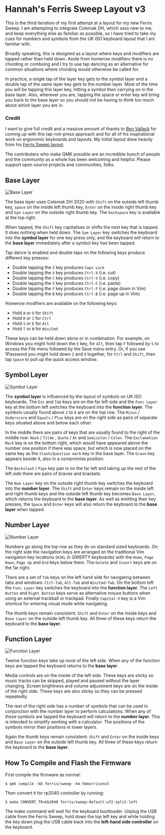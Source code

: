 # Hannah's Ferris Sweep Layout v3

This is the third iteration of my  first attempt at a layout for my new Ferris
Sweep. I am attempting to integrate Colemak DH, which ssss new to me, and keep
everything else as familiar as possible, so I have tried to take my cues for
numbers and symbols from the UK ISO keyboard layout that I am familiar with.

Broadly speaking, this is designed as a layout where keys and modifiers are
tapped rather than held down. Aside from homerow modifiers there is no chording
or comboing and I try to use tap dancing as an alternative for common situations
where chording would otherwise be called for.

In practice, a single tap of the layer key gets to the symbol layer and a double
tap of the same layer key gets to the number layer. Most of the time you will be
tapping this layer key, hitting a symbol then carrying on in the base layer.
Also, wherever you are, tapping the space or enter key will bring you back to
the base layer so you should not be having to think too much about which layer
you are in.

### Credit

I want to give full credit and a massive amount of thanks to [Ben
Vallack](https://www.youtube.com/benvallack) for coming up with this
tap-not-press approach and for all of his inspirational work on ergonomic
keyboards and layouts. My initial layout drew heavily from his [Ferris Sweep
layout](https://github.com/benvallack/34-QMK-Ferris-Sweep).

The contributers who make QMK possible are an incredible bunch of people and the
community as a whole has been welcoming and helpful. Please support open source
projects and communities, folks.

 ## Base Layer

![Base Layer](https://i.imgur.com/vcj6LgG.png)

The base layer uses Colemak DH 2020 with `Shift` on the outside left thumb key,
`space` on the inside left thumb key, `Enter` on the inside right thumb key and
`Sym Layer` on the outside right thumb key. The `backspace` key is available at
the top right.

When tapped, the `Shift` key capitalises or shifts the next key that is tapped.
It does nothing when held down. The `Sym Layer` key switches the keyboard into
the **symbol layer** for one key press only, and the keyboard will return to the
**base layer** immediately after a symbol key has been tapped.

Tap dance is enabled and double taps on the following keys produce different key
presses:

* Double tapping the `Z` key produces `Caps Lock`
* Double tapping the `X` key produces `Ctrl-X` (i.e. cut)
* Double tapping the `C` key produces `Ctrl-V` (i.e. copy)
* Double tapping the `V` key produces `Ctrl-C` (i.e. paste)
* Double tapping the `F` key produces `Ctrl-F` (i.e. page down in Vim)
* Double tapping the `B` key produces `Ctrl-B` (i.e. page up in Vim)

Homerow modifiers are available on the following keys:

* Hold `A` or `O` for `Shift`
* Hold `R` or `I` for `Ctrl`
* Hold `S` or `E` for `Alt`
* Hold `T` or `N` for `Win/Cmd`

These keys can be held down alone or in combination. For example, on Windows you
might hold down the `E` key, for `Alt`, then tap `F` followed by `S` to access
the File menu followed by the Save menu entry. Or, if you use 1Password you
might hold down `I` and `O` together, for `Ctrl` and `Shift`, then tap `Space`
to pull up the quick access window.

 ## Symbol Layer

![Symbol Layer](https://i.imgur.com/xQuMMJ9.png)

The **symbol layer** is influenced by the layout of symbols on UK ISO keyboards.
The `Esc` and `Tab` keys are on the far left side and the `Func Layer` key at
the bottom left switches the keyboard into the **function layer**. The symbols
usually found above `2` to `8` are on the top row. The `Minus` / `Underscore`
and `Equals` / `Plus` keys are on the right side as pairs of separate keys
situated above and below each other.

In the middle there are pairs of keys that are usually found to the right of the
middle row: `Hash` / `Tilde` , `Quote` / `At`  and `Semicolon` / `Colon`. The
`Exclamation Mark` key is on the bottom right, which would have appeared above
the number one position if there was space, but which is now placed on the same
key as the `Slash/Question mark` key in the base layer. The `Grave` key appears
beside it, also in a compromise position.

The `Backslash` / `Pipe` key pair is on the far left and taking up the rest of
the left side there are pairs of braces and brackets.

The `Num Layer` key on the outside right thumb key switches the keyboard into
the **number layer**. The `Shift` and `Enter` keys remain on the inside left and
right thumb keys and the outside left thumb key becomes `Base Layer`, which
returns the keyboard to the **base layer**. As well as emitting their key
presses, the `Space` and `Enter` keys will also return the keyboard to the
**base layer** when tapped.

## Number Layer

![Number Layer](https://i.imgur.com/uP7fdmD.png)

Numbers go along the top row as they do on standard sized keyboards. On the
right side the navigation keys are arranged on the traditional Vim navigation
key locations (`HJKL` in QWERTY keyboards) with the `Home`, `Page Down`, `Page
Up` and `End` keys below them. The `Delete` and `Insert` keys are on the far
right.


There are a set of `Tab` keys on the left hand side for navigating between tabs
and windows: `Ctrl-Tab`, `Alt-Tab` and `Win/Cmd-Tab`. On the bottom left the
`Func Layer` key switches the keyboard into the **function layer**. The `Left
Button` and `Right Button` keys serve as alternative mouse buttons when using an
external trackball or trackpad. Finally `Capital-V` key is a Vim shortcut for
entering visual mode while navigating.

The thumb keys remain consistent: `Shift` and `Enter` on the inside keys and
`Base Layer` on the outside left thumb key. All three of these keys return the
keyboard to the **base layer**.

## Function Layer

![Function Layer](https://i.imgur.com/JxCdlGP.png)

Twelve function keys take up most of the left side. When any of the function
keys are tapped the keyboard returns to the **base layer**.

Media controls are on the inside of the left side. These keys are sticky so
music tracks can be skipped, played and paused without the layer changing.
Screen brightness and volume adjustment keys are on the inside of the right
side. These keys are also sticky so they can be pressed repeatedly.

The rest of the right side has a number of symbols that can be used in
conjunction with the number layer to perform calculations. When any of these
symbols are tapped the keyboard will return to the **number layer**. This is
intended to simplify working with a calculator. The positions of the symbols
mirror their positions in lower layers.

Again the thumb keys remain consistent: `Shift` and `Enter` on the inside keys
and `Base Layer` on the outside left thumb key. All three of these keys return
the keyboard to the **base layer**.

##  How To Compile and Flash the Firmware

First compile the firmware as normal:

```shell
$ qmk compile -kb ferris/sweep -km hbmorrisonv3
```

Then convert it for rp2040 controller by running:

```shell
$ make CONVERT_TO=kb2040 ferris/sweep:default:uf2-split-left
```

The make command will wait for the keyboard bootloader. Unplug the USB cable
from the Ferris Sweep, hold down the top left key and while holding the key down
plug the USB cable back into the **left-hand side controller** on the keyboard.
